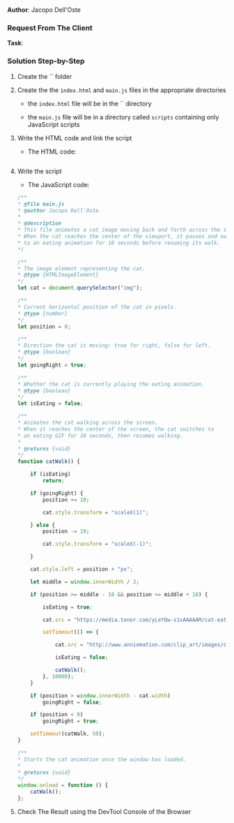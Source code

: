 # 

**Author**: Jacopo Dell'Oste 

### Request From The Client

**Task**: 



### Solution Step-by-Step

1. Create the  `` folder

2. Create the the `index.html` and `main.js` files in the appropriate directories

    * the `index.html` file will be in the `` directory

    * the `main.js` file will be in a directory called `scripts` containing only JavaScript scripts

3. Write the HTML code and link the script
    
    * The HTML code:

    ```HTML 

    ```

4. Write the script  

    * The JavaScript code:

    ```javascript
    /**
    * @file main.js
    * @author Jacopo Dell'Oste
    * 
    * @description
    * This file animates a cat image moving back and forth across the screen.
    * When the cat reaches the center of the viewport, it pauses and switches
    * to an eating animation for 10 seconds before resuming its walk.
    */

    /**
    * The image element representing the cat.
    * @type {HTMLImageElement}
    */
    let cat = document.querySelector("img");

    /**
    * Current horizontal position of the cat in pixels.
    * @type {number}
    */
    let position = 0;

    /**
    * Direction the cat is moving: true for right, false for left.
    * @type {boolean}
    */
    let goingRight = true;

    /**
    * Whether the cat is currently playing the eating animation.
    * @type {boolean}
    */
    let isEating = false;

    /**
    * Animates the cat walking across the screen.
    * When it reaches the center of the screen, the cat switches to
    * an eating GIF for 10 seconds, then resumes walking.
    *
    * @returns {void}
    */
    function catWalk() {

        if (isEating) 
            return;

        if (goingRight) {
            position += 10;

            cat.style.transform = "scaleX(1)";

        } else {
            position -= 10;

            cat.style.transform = "scaleX(-1)";

        }

        cat.style.left = position + "px";

        let middle = window.innerWidth / 2;

        if (position >= middle - 10 && position <= middle + 10) {

            isEating = true;

            cat.src = "https://media.tenor.com/yLeYQw-s1xAAAAAM/cat-eating.gif";

            setTimeout(() => {

                cat.src = "http://www.anniemation.com/clip_art/images/cat-walk.gif";

                isEating = false;

                catWalk();
            }, 10000);
        }

        if (position > window.innerWidth - cat.width) 
            goingRight = false;

        if (position < 0) 
            goingRight = true;

        setTimeout(catWalk, 50);
    }

    /**
    * Starts the cat animation once the window has loaded.
    *
    * @returns {void}
    */
    window.onload = function () {
        catWalk();
    };
    ```

5. Check The Result using the DevTool Console of the Browser
